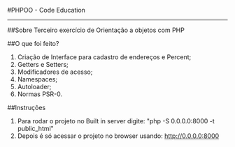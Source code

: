 #PHPOO - Code Education
***

##Sobre
Terceiro exercício de Orientação a objetos com PHP

##O que foi feito?
1.  Criação de Interface para cadastro de endereços e Percent;
2.  Getters e Setters;
3.  Modificadores de acesso;
4.  Namespaces;
5.  Autoloader;
5.  Normas PSR-0.

##Instruções
1. Para rodar o projeto no Built in server digite: "php -S 0.0.0.0:8000 -t public_html"
2. Depois é só acessar o projeto no browser usando: http://0.0.0.0:8000
